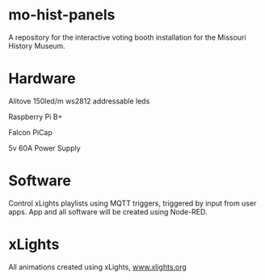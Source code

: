 # mo-hist-panels
A repository for the interactive voting booth installation for the Missouri History Museum.

# Hardware
Alitove 150led/m ws2812 addressable leds

Raspberry Pi B+

Falcon PiCap

5v 60A Power Supply

# Software
Control xLights playlists using MQTT triggers, triggered by input from user apps.
App and all software will be created using Node-RED.

# xLights
All animations created using xLights, www.xlights.org 
